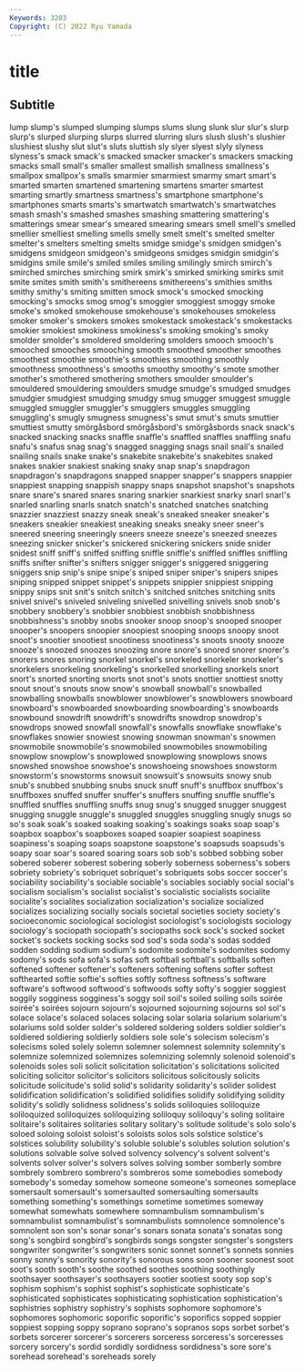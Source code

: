 ```yaml
---
Keywords: 3203
Copyright: (C) 2022 Ryu Yamada
---
```



# title

## Subtitle
lump slump's slumped slumping slumps
slums slung slunk slur slur's slurp slurp's slurped slurping slurps
slurred slurring slurs slush slush's slushier slushiest slushy slut slut's
sluts sluttish sly slyer slyest slyly slyness slyness's smack smack's
smacked smacker smacker's smackers smacking smacks small small's smaller smallest
smallish smallness smallness's smallpox smallpox's smalls smarmier smarmiest smarmy smart
smart's smarted smarten smartened smartening smartens smarter smartest smarting smartly
smartness smartness's smartphone smartphone's smartphones smarts smarts's smartwatch smartwatch's smartwatches
smash smash's smashed smashes smashing smattering smattering's smatterings smear smear's
smeared smearing smears smell smell's smelled smellier smelliest smelling smells
smelly smelt smelt's smelted smelter smelter's smelters smelting smelts smidge
smidge's smidgen smidgen's smidgens smidgeon smidgeon's smidgeons smidges smidgin smidgin's
smidgins smile smile's smiled smiles smiling smilingly smirch smirch's smirched
smirches smirching smirk smirk's smirked smirking smirks smit smite smites
smith smith's smithereens smithereens's smithies smiths smithy smithy's smiting smitten
smock smock's smocked smocking smocking's smocks smog smog's smoggier smoggiest
smoggy smoke smoke's smoked smokehouse smokehouse's smokehouses smokeless smoker smoker's
smokers smokes smokestack smokestack's smokestacks smokier smokiest smokiness smokiness's smoking
smoking's smoky smolder smolder's smoldered smoldering smolders smooch smooch's smooched
smooches smooching smooth smoothed smoother smoothes smoothest smoothie smoothie's smoothies
smoothing smoothly smoothness smoothness's smooths smoothy smoothy's smote smother smother's
smothered smothering smothers smoulder smoulder's smouldered smouldering smoulders smudge smudge's
smudged smudges smudgier smudgiest smudging smudgy smug smugger smuggest smuggle
smuggled smuggler smuggler's smugglers smuggles smuggling smuggling's smugly smugness smugness's
smut smut's smuts smuttier smuttiest smutty smörgåsbord smörgåsbord's smörgåsbords snack
snack's snacked snacking snacks snaffle snaffle's snaffled snaffles snaffling snafu
snafu's snafus snag snag's snagged snagging snags snail snail's snailed
snailing snails snake snake's snakebite snakebite's snakebites snaked snakes snakier
snakiest snaking snaky snap snap's snapdragon snapdragon's snapdragons snapped snapper
snapper's snappers snappier snappiest snapping snappish snappy snaps snapshot snapshot's
snapshots snare snare's snared snares snaring snarkier snarkiest snarky snarl
snarl's snarled snarling snarls snatch snatch's snatched snatches snatching snazzier
snazziest snazzy sneak sneak's sneaked sneaker sneaker's sneakers sneakier sneakiest
sneaking sneaks sneaky sneer sneer's sneered sneering sneeringly sneers sneeze
sneeze's sneezed sneezes sneezing snicker snicker's snickered snickering snickers snide
snider snidest sniff sniff's sniffed sniffing sniffle sniffle's sniffled sniffles
sniffling sniffs snifter snifter's snifters snigger snigger's sniggered sniggering sniggers
snip snip's snipe snipe's sniped sniper sniper's snipers snipes sniping
snipped snippet snippet's snippets snippier snippiest snipping snippy snips snit
snit's snitch snitch's snitched snitches snitching snits snivel snivel's sniveled
sniveling snivelled snivelling snivels snob snob's snobbery snobbery's snobbier snobbiest
snobbish snobbishness snobbishness's snobby snobs snooker snoop snoop's snooped snooper
snooper's snoopers snoopier snoopiest snooping snoops snoopy snoot snoot's snootier
snootiest snootiness snootiness's snoots snooty snooze snooze's snoozed snoozes snoozing
snore snore's snored snorer snorer's snorers snores snoring snorkel snorkel's
snorkeled snorkeler snorkeler's snorkelers snorkeling snorkeling's snorkelled snorkelling snorkels snort
snort's snorted snorting snorts snot snot's snots snottier snottiest snotty
snout snout's snouts snow snow's snowball snowball's snowballed snowballing snowballs
snowblower snowblower's snowblowers snowboard snowboard's snowboarded snowboarding snowboarding's snowboards snowbound
snowdrift snowdrift's snowdrifts snowdrop snowdrop's snowdrops snowed snowfall snowfall's snowfalls
snowflake snowflake's snowflakes snowier snowiest snowing snowman snowman's snowmen snowmobile
snowmobile's snowmobiled snowmobiles snowmobiling snowplow snowplow's snowplowed snowplowing snowplows snows
snowshed snowshoe snowshoe's snowshoeing snowshoes snowstorm snowstorm's snowstorms snowsuit snowsuit's
snowsuits snowy snub snub's snubbed snubbing snubs snuck snuff snuff's
snuffbox snuffbox's snuffboxes snuffed snuffer snuffer's snuffers snuffing snuffle snuffle's
snuffled snuffles snuffling snuffs snug snug's snugged snugger snuggest snugging
snuggle snuggle's snuggled snuggles snuggling snugly snugs so so's soak
soak's soaked soaking soaking's soakings soaks soap soap's soapbox soapbox's
soapboxes soaped soapier soapiest soapiness soapiness's soaping soaps soapstone soapstone's
soapsuds soapsuds's soapy soar soar's soared soaring soars sob sob's
sobbed sobbing sober sobered soberer soberest sobering soberly soberness soberness's
sobers sobriety sobriety's sobriquet sobriquet's sobriquets sobs soccer soccer's sociability
sociability's sociable sociable's sociables sociably social social's socialism socialism's socialist
socialist's socialistic socialists socialite socialite's socialites socialization socialization's socialize socialized
socializes socializing socially socials societal societies society society's socioeconomic sociological
sociologist sociologist's sociologists sociology sociology's sociopath sociopath's sociopaths sock sock's
socked socket socket's sockets socking socks sod sod's soda soda's
sodas sodded sodden sodding sodium sodium's sodomite sodomite's sodomites sodomy
sodomy's sods sofa sofa's sofas soft softball softball's softballs soften
softened softener softener's softeners softening softens softer softest softhearted softie
softie's softies softly softness softness's software software's softwood softwood's softwoods
softy softy's soggier soggiest soggily sogginess sogginess's soggy soil soil's
soiled soiling soils soirée soirée's soirées sojourn sojourn's sojourned sojourning
sojourns sol sol's solace solace's solaced solaces solacing solar solaria
solarium solarium's solariums sold solder solder's soldered soldering solders soldier
soldier's soldiered soldiering soldierly soldiers sole sole's solecism solecism's solecisms
soled solely solemn solemner solemnest solemnity solemnity's solemnize solemnized solemnizes
solemnizing solemnly solenoid solenoid's solenoids soles soli solicit solicitation solicitation's
solicitations solicited soliciting solicitor solicitor's solicitors solicitous solicitously solicits solicitude
solicitude's solid solid's solidarity solidarity's solider solidest solidification solidification's solidified
solidifies solidify solidifying solidity solidity's solidly solidness solidness's solids soliloquies
soliloquize soliloquized soliloquizes soliloquizing soliloquy soliloquy's soling solitaire solitaire's solitaires
solitaries solitary solitary's solitude solitude's solo solo's soloed soloing soloist
soloist's soloists solos sols solstice solstice's solstices solubility solubility's soluble
soluble's solubles solution solution's solutions solvable solve solved solvency solvency's
solvent solvent's solvents solver solver's solvers solves solving somber somberly
sombre sombrely sombrero sombrero's sombreros some somebodies somebody somebody's someday
somehow someone someone's someones someplace somersault somersault's somersaulted somersaulting somersaults
something something's somethings sometime sometimes someway somewhat somewhats somewhere somnambulism
somnambulism's somnambulist somnambulist's somnambulists somnolence somnolence's somnolent son son's sonar
sonar's sonars sonata sonata's sonatas song song's songbird songbird's songbirds
songs songster songster's songsters songwriter songwriter's songwriters sonic sonnet sonnet's
sonnets sonnies sonny sonny's sonority sonority's sonorous sons soon sooner
soonest soot soot's sooth sooth's soothe soothed soothes soothing soothingly
soothsayer soothsayer's soothsayers sootier sootiest sooty sop sop's sophism sophism's
sophist sophist's sophisticate sophisticate's sophisticated sophisticates sophisticating sophistication sophistication's sophistries
sophistry sophistry's sophists sophomore sophomore's sophomores sophomoric soporific soporific's soporifics
sopped soppier soppiest sopping soppy soprano soprano's sopranos sops sorbet
sorbet's sorbets sorcerer sorcerer's sorcerers sorceress sorceress's sorceresses sorcery sorcery's
sordid sordidly sordidness sordidness's sore sore's sorehead sorehead's soreheads sorely
